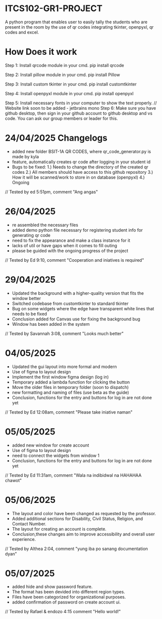 # ITCS102-GR1-PROJECT
A python program that enables user to easily tally the students who are present in the room by the use of qr codes integrating tkinter, openpyxl, qr codes and excel.

# How Does it work
Step 1:
    Install qrcode module in your cmd.
        pip install qrcode

Step 2:
    Install pillow module in your cmd.
        pip install Pillow

Step 3:
    Install custom tkinter in your cmd.
        pip install customtkinter

Step 4:
    Install openpyxl module in your cmd.
        pip install openpyxl

Step 5:
    Install necessary fonts in your computer to show the text properly.
        // Website link soon to be added
        - jetbrains mono
Step 6:
    Make sure you have github desktop, then sign in your github account to github desktop and vs code.
        You can ask our group members or leader for this.

# 24/04/2025 Changelogs
- added new folder BSIT-1A QR CODES, where qr_code_generator.py is made by kyla
- feature, automatically creates qr code after logging in your student id
- Bugs to be fixed: 
    1.) Needs to change the directory of the created qr codes
    2.) All members should have access to this github repository
    3.) How it will be scanned/work to store in on database (openpyxl)
    4.) Ongoing

// Tested by ed 5:51pm, comment "Ang angas"

# 26/04/2025
- re assembled the necessary files
- added demo python file necessary for registering student info for generating qr code
- need to fix the appearance and make a class instance for it
- lacks of util or have gaps when it comes to fill outing
- please be guided with the ongoing progress of the project

// Tested by Ed 9:10, comment "Cooperation and iniatives is required"

# 29/04/2025 
- Updated the background with a higher-quality version that fits the window better
- Switched codebase from customtkinter to standard tkinter
- Bug on some widgets where the edge have transparent white lines that needs to be fixed 
- Conclusion added for Canvas use for fixing the background bug
- Window has been added in the system

// Tested by Savannah 3:08, comment "Looks much better"

# 04/05/2025 
- Updated the gui layout into more formal and modern
- Use of figma to layout design
- Implement the first window figma design (log in)
- Temporary added a lambda function for clicking the button
- Move the older files in temporary folder (soon to dispatch)
- new formatting and naming of files (use beta as the guide)
- Conclusion, functions for the entry and buttons for log in are not done yet

// Tested by Ed 12:08am, comment "Please take iniative naman"

# 05/05/2025 
- added new window for create account
- Use of figma to layout design
- need to connect the widgets from window 1
- Conclusion, functions for the entry and buttons for log in are not done yet

// Tested by Ed 11:31am, comment "Wala na indibidwal na HAHAHAA chawot"

# 05/06/2025
- The layout and color have been changed as requested by the professor.
- Added additional sections for Disability, Civil Status, Religion, and Contact Number.
- The layout for creating an account is complete.
- Conclusion,these changes aim to improve accessibility and overall user experience.

// Tested by Althea 2:04, comment "yung iba po sanang documentation dyan"

# 05/07/2025
- added hide and show password feature.
- The format has been devided into different region types.
- Files have been categorized for organizational purposes.
- added confirmation of password on create account ui.

// Tested by Rafael & endozo 4:15 comment "Hello world!"
